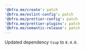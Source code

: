 ```yaml
---
'@bfra.me/create': patch
'@bfra.me/eslint-config': patch
'@bfra.me/prettier-config': patch
'@bfra.me/prettier-plugins': patch
'@bfra.me/semantic-release': patch
---
```


Updated dependency `tsup` to `8.4.0`.
